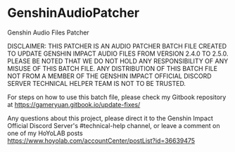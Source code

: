 # GenshinAudioPatcher
Genshin Audio Files Patcher 

DISCLAIMER: THIS PATCHER IS AN AUDIO PATCHER BATCH FILE CREATED TO UPDATE GENSHIN IMPACT AUDIO FILES FROM VERSION 2.4.0 TO 2.5.0. PLEASE BE NOTED THAT WE DO NOT HOLD ANY RESPONSIBILITY OF ANY MISUSE OF THIS BATCH FILE. ANY DISTRIBUTION OF THIS BATCH FILE NOT FROM A MEMBER OF THE GENSHIN IMPACT OFFICIAL DISCORD SERVER TECHNICAL HELPER TEAM IS NOT TO BE TRUSTED.

For steps on how to use this batch file, please check my Gitbook repository at https://gameryuan.gitbook.io/update-fixes/

Any questions about this project, please direct it to the Genshin Impact Official Discord Server's #technical-help channel, or leave a comment on one of my HoYoLAB posts https://www.hoyolab.com/accountCenter/postList?id=36639475
